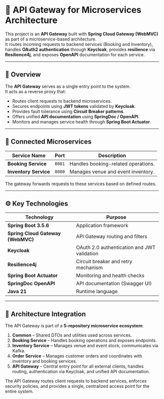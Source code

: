 # 🧭 API Gateway for Microservices Architecture

This project is an **API Gateway** built with **Spring Cloud Gateway (WebMVC)** as part of a microservice-based architecture.  
It routes incoming requests to backend services (Booking and Inventory), handles **OAuth2 authentication** through **Keycloak**, provides **resilience** via **Resilience4j**, and exposes **OpenAPI** documentation for each service.

---

## 🚀 Overview

The **API Gateway** serves as a single entry point to the system.  
It acts as a reverse proxy that:
- Routes client requests to backend microservices.
- Secures endpoints using **JWT tokens** validated by **Keycloak**.
- Provides fault tolerance using **Circuit Breaker patterns**.
- Offers unified **API documentation** using **SpringDoc / OpenAPI**.
- Monitors and manages service health through **Spring Boot Actuator**.

---

## 🧩 Connected Microservices

| Service Name     | Port  | Description |
|------------------|-------|-------------|
| **Booking Service**   | `8081` | Handles booking-related operations. |
| **Inventory Service** | `8080` | Manages venue and event inventory. |

The gateway forwards requests to these services based on defined routes.

---

## ⚙️ Key Technologies

| Technology | Purpose |
|-------------|----------|
| **Spring Boot 3.5.6** | Application framework |
| **Spring Cloud Gateway (WebMVC)** | API Gateway routing and filters |
| **Keycloak** | OAuth 2.0 authentication and JWT validation |
| **Resilience4j** | Circuit breaker and retry mechanism |
| **Spring Boot Actuator** | Monitoring and health checks |
| **SpringDoc OpenAPI** | API documentation (Swagger UI) |
| **Java 21** | Runtime language |

---

## 🧩 Architecture Integration

The API Gateway is part of a **5-repository microservice ecosystem**:

1. **Common** – Shared DTOs and utilities used across services.  
2. **Booking Service** – Handles booking operations and exposes endpoints.  
3. **Inventory Service** – Manages venue and event stock, communicates via Kafka.  
4. **Order Service** – Manages customer orders and coordinates with inventory and booking services.  
5. **API Gateway** – Central entry point for all external clients, handles routing, authentication via Keycloak, and unified API documentation.

The API Gateway routes client requests to backend services, enforces security policies, and provides a single, centralized access point for the entire system.
